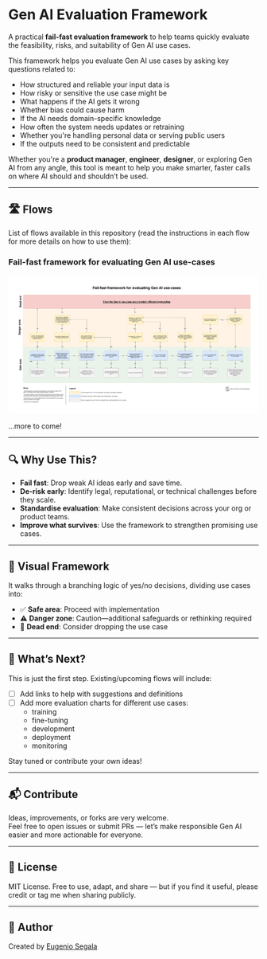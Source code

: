 # Gen AI Evaluation Framework

A practical **fail-fast evaluation framework** to help teams quickly evaluate the feasibility, risks, and suitability of Gen AI use cases.

This framework helps you evaluate Gen AI use cases by asking key questions related to:

- How structured and reliable your input data is
- How risky or sensitive the use case might be
- What happens if the AI gets it wrong
- Whether bias could cause harm
- If the AI needs domain-specific knowledge
- How often the system needs updates or retraining
- Whether you're handling personal data or serving public users
- If the outputs need to be consistent and predictable

Whether you're a **product manager**, **engineer**, **designer**, or exploring Gen AI from any angle, this tool is meant to help you make smarter, faster calls on where AI should and shouldn’t be used.

---

## 🛣️ Flows

List of flows available in this repository (read the instructions in each flow for more details on how to use them):

### Fail-fast framework for evaluating Gen AI use-cases

![gen-ai-evaluation-framework-v2.png](charts/gen-ai-evaluation-framework-v2.png)

...more to come!

---

## 🔍 Why Use This?

- **Fail fast**: Drop weak AI ideas early and save time.
- **De-risk early**: Identify legal, reputational, or technical challenges before they scale.
- **Standardise evaluation**: Make consistent decisions across your org or product teams.
- **Improve what survives**: Use the framework to strengthen promising use cases.

---

## 🧩 Visual Framework

It walks through a branching logic of yes/no decisions, dividing use cases into:

- ✅ **Safe area**: Proceed with implementation
- ⚠️ **Danger zone**: Caution—additional safeguards or rethinking required
- 🛑 **Dead end**: Consider dropping the use case

---

## 🚧 What’s Next?

This is just the first step. Existing/upcoming flows will include:

- [ ] Add links to help with suggestions and definitions
- [ ] Add more evaluation charts for different use cases:
    - training
    - fine-tuning
    - development
    - deployment
    - monitoring

Stay tuned or contribute your own ideas!

---

## 📬 Contribute

Ideas, improvements, or forks are very welcome.  
Feel free to open issues or submit PRs — let’s make responsible Gen AI easier and more actionable for everyone.

---

## 📎 License

MIT License. Free to use, adapt, and share — but if you find it useful, please credit or tag me when sharing publicly.

---

## 📎 Author

Created by [Eugenio Segala](https://www.linkedin.com/in/eugeniosegala/)
